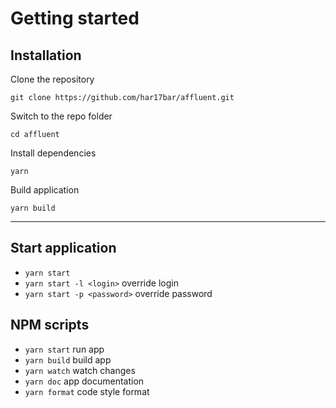 # Getting started

## Installation

Clone the repository

    git clone https://github.com/har17bar/affluent.git

Switch to the repo folder

    cd affluent
    
Install dependencies
    
    yarn
    
Build application

    yarn build
   
----------
## Start application

- `yarn start`
- `yarn start -l <login>` override login
- `yarn start -p <password>` override password

## NPM scripts
- `yarn start` run app
- `yarn build` build app
- `yarn watch` watch changes
- `yarn doc` app documentation
- `yarn format` code style format